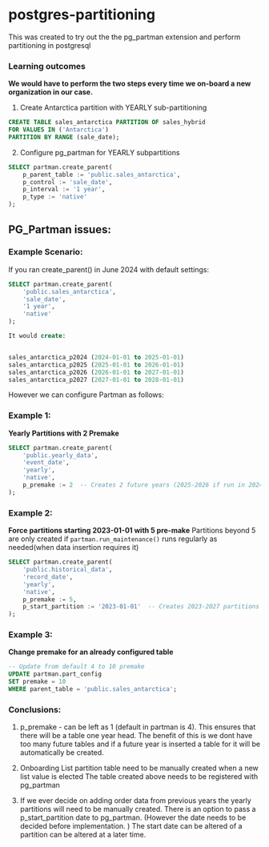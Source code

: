 # postgres-partitioning
This was created to try out the the pg_partman extension and perform partitioning in postgresql



### Learning outcomes

**We would have to perform the two steps every time we on-board a new organization in our case.**

1. Create Antarctica partition with YEARLY sub-partitioning
```sql
CREATE TABLE sales_antarctica PARTITION OF sales_hybrid 
FOR VALUES IN ('Antarctica')
PARTITION BY RANGE (sale_date);
```
2. Configure pg_partman for YEARLY subpartitions

```sql 
SELECT partman.create_parent(
    p_parent_table := 'public.sales_antarctica',
    p_control := 'sale_date',
    p_interval := '1 year',
    p_type := 'native'
);
```

## PG_Partman issues:  

### Example Scenario:

If you ran create_parent() in June 2024 with default settings:

```sql
SELECT partman.create_parent(
    'public.sales_antarctica',
    'sale_date',
    '1 year',
    'native'
);

It would create:


sales_antarctica_p2024 (2024-01-01 to 2025-01-01)
sales_antarctica_p2025 (2025-01-01 to 2026-01-01)
sales_antarctica_p2026 (2026-01-01 to 2027-01-01)
sales_antarctica_p2027 (2027-01-01 to 2028-01-01)
```


However we can configure Partman as follows:

### Example 1: 
**Yearly Partitions with 2 Premake**

```sql
SELECT partman.create_parent(
    'public.yearly_data',
    'event_date',
    'yearly',
    'native',
    p_premake := 2  -- Creates 2 future years (2025-2026 if run in 2024)
);
```

### Example 2: 
**Force partitions starting 2023-01-01 with 5 pre-make** 
Partitions beyond 5 are only created if `partman.run_maintenance()` runs regularly as needed(when data insertion requires it)
```sql
SELECT partman.create_parent(
    'public.historical_data',
    'record_date',
    'yearly',
    'native',
    p_premake := 5,
    p_start_partition := '2023-01-01'  -- Creates 2023-2027 partitions AND p_start_partition takes precedence over current date for initial setup.
);
```

### Example 3: 

**Change premake for an already configured table**

```sql
-- Update from default 4 to 10 premake
UPDATE partman.part_config 
SET premake = 10 
WHERE parent_table = 'public.sales_antarctica';
```


### Conclusions: 

1. p_premake - can be left as 1 (default in partman is 4). This ensures that there will be a table one year head. The benefit of this is we dont have too many future tables and if a future year is inserted a table for it will be automatically be created.  


2. Onboarding
    List partition table need to be manually created when a new list value is elected
    The table created above needs to be registered with pg_partman 

3. If we ever decide on adding order data from previous years the yearly partitions will need to be manually created. There is an option to pass a p_start_partition date to pg_partman. (However the date needs to be decided before implementation. )
The start date can be altered of a partition can be altered at a later time. 

